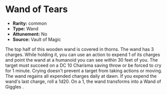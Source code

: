 
# Wand of Tears

* **Rarity:** common
* **Type:** Wand
* **Attunement:** No
* **Source:** Vault of Magic


The top half of this wooden wand is covered in thorns. The wand has 3 charges. While holding it, you can use an action to expend 1 of its charges and point the wand at a humanoid you can see within 30 feet of you. The target must succeed on a DC 10 Charisma saving throw or be forced to cry for 1 minute. Crying doesn't prevent a target from taking actions or moving. The wand regains all expended charges daily at dawn. If you expend the wand's last charge, roll a 1d20. On a 1, the wand transforms into a Wand of Giggles  .

